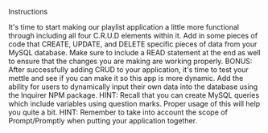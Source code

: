 Instructions



It's time to start making our playlist application a little more functional through including all four C.R.U.D elements within it.
Add in some pieces of code that CREATE, UPDATE, and DELETE specific pieces of data from your MySQL database. Make sure to include a READ statement at the end as well to ensure that the changes you are making are working properly.
BONUS: After successfully adding CRUD to your application, it's time to test your mettle and see if you can make it so this app is more dynamic. Add the ability for users to dynamically input their own data into the database using the Inquirer NPM package.
HINT: Recall that you can create MySQL queries which include variables using question marks. Proper usage of this will help you quite a bit.
HINT: Remember to take into account the scope of Prompt/Promptly when putting your application together.